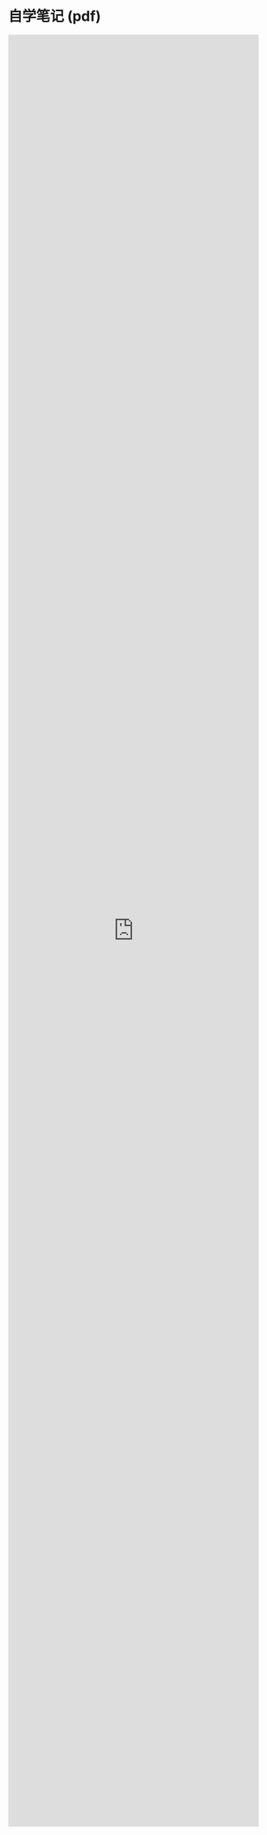 # 自学笔记 (pdf)

<iframe width="100%" height="3600" src="https://www.docdroid.net/Dv5Dkcj/python.pdf" frameborder="0" allowtransparency allowfullscreen></iframe>

